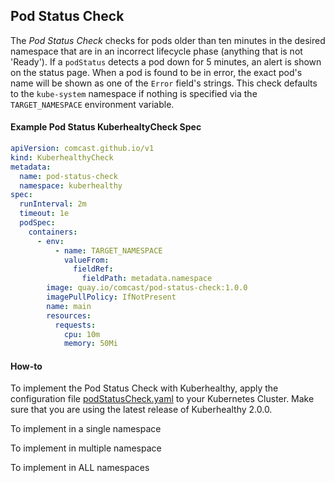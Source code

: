 ## Pod Status Check

The *Pod Status Check* checks for pods older than ten minutes in the desired namespace that are in an incorrect 
lifecycle phase (anything that is not 'Ready').  If a `podStatus` detects a pod down for 5 minutes, an alert is shown 
on the status page. When a pod is found to be in error, the exact pod's name will be shown as one of the `Error` 
field's strings.  This check defaults to the `kube-system` namespace if nothing is specified via the `TARGET_NAMESPACE`
environment variable.

#### Example Pod Status KuberhealtyCheck Spec
```yaml
apiVersion: comcast.github.io/v1
kind: KuberhealthyCheck
metadata:
  name: pod-status-check
  namespace: kuberhealthy
spec:
  runInterval: 2m
  timeout: 1e
  podSpec:
    containers:
      - env:
          - name: TARGET_NAMESPACE
            valueFrom:
              fieldRef:
                fieldPath: metadata.namespace
        image: quay.io/comcast/pod-status-check:1.0.0
        imagePullPolicy: IfNotPresent
        name: main
        resources:
          requests:
            cpu: 10m
            memory: 50Mi
```



#### How-to

To implement the Pod Status Check with Kuberhealthy, apply the configuration file [podStatusCheck.yaml](podStatusCheck.yaml)
to your Kubernetes Cluster.  Make sure that you are using the latest release of Kuberhealthy 2.0.0.

To implement in a single namespace

To implement in multiple namespace

To implement in ALL namespaces


